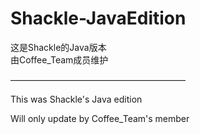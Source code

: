 # Shackle-JavaEdition
这是Shackle的Java版本  
由Coffee_Team成员维护  

————————————————————  

This was Shackle's Java edition  

Will only update by Coffee_Team's member

